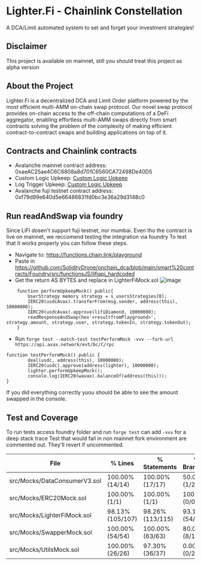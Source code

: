 # Lighter.Fi - Chainlink Constellation 
A DCA/Limit automated system to set and forget your investment strategies!

## Disclaimer
This project is available on mainnet, still you should treat this project as alpha version



## About the Project

Lighter.Fi is a decentralized DCA and Limit Order platform powered by the most efficient multi-AMM on-chain swap protocol. 
Our novel swap protocol provides on-chain access to the off-chain computations of a DeFi aggregator, enabling effortless multi-AMM swaps directly from smart contracts solving the problem of the complexity of making efficient contract-to-contract swaps and building applications on top of it.



## Contracts and Chainlink contracts
- Avalanche mainnet contract address:          0xaeAC25ae4C6C6808a8d701C6560CA72498De40D5
- Custom Logic Upkeep:  [Custom Logic Upkeep](https://automation.chain.link/avalanche/7858142097224265917452231875714369874819367733172372627026030088738373557599)
- Log Trigger Upkeep: [Custom Logic Upkeep](https://automation.chain.link/avalanche/73673180405288468594427536916862771641852914850796236166291468236742425270310)
- Avalanche fuji testnet contract address:     0xf79d99e640d5e66486831fd0bc3e36a29d3148c0

## Run readAndSwap via foundry

Since LiFi dosen't support fuji testnet, nor mumbai. Even tho the contract is live on mainnet, we reccomend testing the integration via foundry
To test that it works properly you can follow these steps.
- Navigate to: https://functions.chain.link/playground
- Paste in https://github.com/SolidityDrone/onchain_dca/blob/main/smart%20contracts/Foundry/src/functionsJS/lifiapi_hardcoded 
- Get the return AS BYTES and replace <resultfromPlayground> in LighterFiMock.sol
![image](https://github.com/SolidityDrone/Lighter.fi/assets/104315978/10f15c19-b772-481b-9c35-d5195b5a6d30)



```
    function performUpkeepMock() public{
        UserStrategy memory strategy = s_usersStrategies[0];
        IERC20(usdcAvax).transferFrom(msg.sender, address(this), 10000000);
        IERC20(usdcAvax).approve(lifiDiamond, 10000000);
        readResponseAndSwap(hex'<resultfromPlayground>', strategy.amount, strategy.user, strategy.tokenIn, strategy.tokenOut);
    }
```

- Run `forge test --match-test testPerformMock -vvv --fork-url https://api.avax.network/ext/bc/C/rpc`
```
function testPerformMock() public {
        deal(usdc, address(this), 10000000);
        IERC20(usdc).approve(address(lighter), 10000000);
        lighter.performUpkeepMock();
        console.log(IERC20(wavax).balanceOf(address(this)));
}
```

If you did everything correctly yuou should be able to see the amount swapped in the console.


## Test and Coverage 
  To run tests access foundry folder and run `forge test` can add `-vvv` for a deep stack trace
  Test that would fail in non mainnet fork environment are commented out. They'll revert if uncommented.

| File                              | % Lines           | % Statements      | % Branches      | % Funcs         |
|-----------------------------------|-------------------|-------------------|-----------------|-----------------|
| src/Mocks/DataConsumerV3.sol      | 100.00% (14/14)   | 100.00% (17/17)   | 50.00% (1/2)    | 100.00% (4/4)   |
| src/Mocks/ERC20Mock.sol           | 100.00% (1/1)     | 100.00% (1/1)     | 100.00% (0/0)   | 100.00% (1/1)   |
| src/Mocks/LighterFiMock.sol       | 98.13% (105/107)  | 98.26% (113/115)  | 93.10% (54/58)  | 100.00% (12/12) |
| src/Mocks/SwapperMock.sol         | 100.00% (54/54)   | 100.00% (63/63)   | 80.00% (8/10)   | 85.71% (6/7)    |
| src/Mocks/UtilsMock.sol           | 100.00% (26/26)   | 97.30% (36/37)    | 0.00% (0/2)     | 100.00% (3/3)   |

